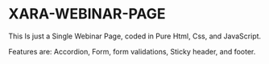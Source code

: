 # XARA-WEBINAR-PAGE
This Is just a Single Webinar Page, coded in Pure Html, Css, and JavaScript.

Features are:
Accordion,
Form, form validations,
Sticky header, and footer.
